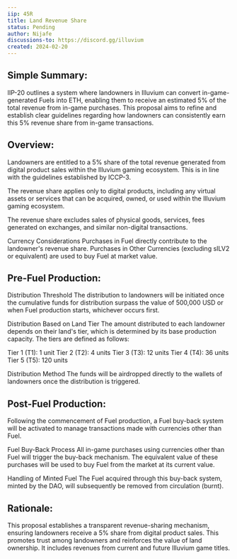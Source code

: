 ```yaml
---
iip: 45R
title: Land Revenue Share
status: Pending
author: Nijafe
discussions-to: https://discord.gg/illuvium
created: 2024-02-20
---
```


## Simple Summary:
IIP-20 outlines a system where landowners in Illuvium can convert in-game-generated Fuels into ETH, enabling them to receive an estimated 5% of the total revenue from in-game purchases. This proposal aims to refine and establish clear guidelines regarding how landowners can consistently earn this 5% revenue share from in-game transactions.

## Overview:
Landowners are entitled to a 5% share of the total revenue generated from digital product sales within the Illuvium gaming ecosystem. This is in line with the guidelines established by ICCP-3.

The revenue share applies only to digital products, including any virtual assets or services that can be acquired, owned, or used within the Illuvium gaming ecosystem.

The revenue share excludes sales of physical goods, services, fees generated on exchanges, and similar non-digital transactions.

Currency Considerations
Purchases in Fuel directly contribute to the landowner's revenue share. 
Purchases in Other Currencies (excluding sILV2 or equivalent) are used to buy Fuel at market value. 

## Pre-Fuel Production:
Distribution Threshold
The distribution to landowners will be initiated once the cumulative funds for distribution surpass the value of 500,000 USD or when Fuel production starts, whichever occurs first.

Distribution Based on Land Tier
The amount distributed to each landowner depends on their land's tier, which is determined by its base production capacity. The tiers are defined as follows:

Tier 1 (T1): 1 unit
Tier 2 (T2): 4 units
Tier 3 (T3): 12 units
Tier 4 (T4): 36 units
Tier 5 (T5): 120 units

Distribution Method
The funds will be airdropped directly to the wallets of landowners once the distribution is triggered.

## Post-Fuel Production:
Following the commencement of Fuel production, a Fuel buy-back system will be activated to manage transactions made with currencies other than Fuel.

Fuel Buy-Back Process
All in-game purchases using currencies other than Fuel will trigger the buy-back mechanism. The equivalent value of these purchases will be used to buy Fuel from the market at its current value.

Handling of Minted Fuel
The Fuel acquired through this buy-back system, minted by the DAO, will subsequently be removed from circulation (burnt). 

## Rationale:
This proposal establishes a transparent revenue-sharing mechanism, ensuring landowners receive a 5% share from digital product sales. This promotes trust among landowners and reinforces the value of land ownership. It includes revenues from current and future Illuvium game titles. 
